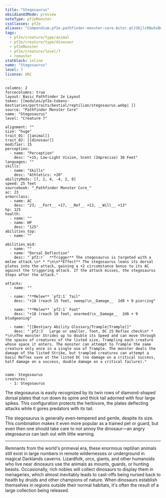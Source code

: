 ```yaml
---
title: "Stegosaurus"
obsidianUIMode: preview
noteType: pf2eMonster
cssClasses: pf2e
aliases: "Compendium.pf2e.pathfinder-monster-core.Actor.qtJ36jlcRQw5sBnr" 
tags:
  - pf2e/creature/type/animal
  - pf2e/creature/type/dinosaur
  - pf2eMonster
  - pf2e/creature/level/7
  - remaster
statblock: inline
name: "Stegosaurus"
level: 7
license: ORC
---
```


```statblock
columns: 2
forcecolumns: true
layout: Basic Pathfinder 2e Layout
token: [[modules/pf2e-tokens-bestiaries/portraits/bestial/reptilian/stegosaurus.webp| ]]
source: "Pathfinder Monster Core"
name: "Stegosaurus"
level: "Creature 7"

alignment: ""
size: "huge"
trait_01: [[animal]]
trait_02: [[dinosaur]]
modifier: 15
perception:
  - name: "Perception"
    desc: "+15; Low-Light Vision, Scent (Imprecise) 30 Feet"
languages: ""
skills:
  - name: "Skills"
    desc: "Athletics: +20"
abilityMods: [7, 2, 4, -4, 2, 0]
speed: 25 feet
sourcebook: "_Pathfinder Monster Core_"
ac: 23
armorclass:
  - name: AC
    desc: "23; __Fort__ +17, __Ref__ +13, __Will__ +13"
hp: 125
health:
  - name: ""
  - name: HP
    desc: "125"
abilities_top:
  - name: ""

abilities_mid:
  - name: ""
  - name: "Dorsal Deflection"
    desc: "`pf2:r`  **Trigger** The stegosaurus is targeted with a melee attack.\n* * *\n\n**Effect** The stegosaurus leans its dorsal plates into the attack, gaining a +2 circumstance bonus to its AC against the triggering attack. If the attack misses, the stegosaurus Steps after the attack."

attacks:
  - name: ""

  - name: "**Melee** `pf2:1` Tail"
    desc: "+18 (reach 15 feet, sweep)\n__Damage__  2d8 + 9 piercing"

  - name: "**Melee** `pf2:1` Foot"
    desc: "+18 (reach 10 feet, unarmed)\n__Damage__  2d6 + 9 bludgeoning"

  - name: "[[Bestiary Ability Glossary/Trample|Trample]]"
    desc: "`pf2:3`  Large or smaller, foot, DC 25 Reflex check\n* * *\n\nThe monster Strides up to double its Speed and can move through the spaces of creatures of the listed size, Trampling each creature whose space it enters. The monster can attempt to Trample the same creature only once in a single use of Trample. The monster deals the damage of the listed Strike, but trampled creatures can attempt a basic Reflex save at the listed DC (no damage on a critical success, half damage on a success, double damage on a critical failure)."
 
```

```encounter-table
name: Stegosaurus
creatures:
  - 1: Stegosaurus
```



The stegosaurus is easily recognized by its twin rows of diamond-shaped dorsal plates that run down its spine and thick tail adorned with four large spikes. This configuration protects the herbivore, the plates deflecting attacks while it gores predators with its tail.

The stegosaurus is generally even-tempered and gentle, despite its size. This combination makes it even more popular as a trained pet or guard, but even then one should take care to not annoy the dinosaur—an angry stegosaurus can lash out with little warning.

* * *

Remnants from the world's primeval era, these enormous reptilian animals still exist in large numbers in remote wildernesses or underground in magical Darklands caverns. Lizardfolk, orcs, giants, and other humanoids who live near dinosaurs use the animals as mounts, guards, or hunting beasts. Occasionally, rich nobles will collect dinosaurs to display them in menageries, which almost inevitably leads to cast-offs being nursed back to health by druids and other champions of nature. When dinosaurs establish themselves in regions outside their normal habitats, it's often the result of a large collection being released.
